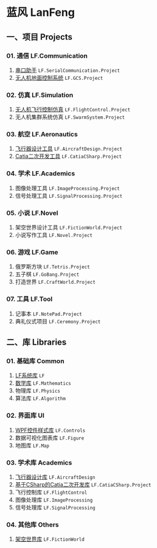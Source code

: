 # 蓝风 LanFeng

## 一、项目 Projects

### 01. 通信 LF.Communication

1.  [串口助手](Projects/LF.Communication/LF.SerialCommunication.Project) `LF.SerialCommunication.Project`
2.  [无人机地面控制系统](Projects/LF.Communication/LF.GCS.Project) `LF.GCS.Project`

### 02. 仿真 LF.Simulation

1.  [无人机飞行控制仿真](Projects/LF.Simulation/LF.FlightControl.Project) `LF.FlightControl.Project`
2.  无人机集群系统仿真 `LF.SwarmSystem.Project`

###  03. 航空 LF.Aeronautics

1.   [飞行器设计工具](Projects/LF.Aeronautics/LF.AircraftDesign.Project) `LF.AircraftDesign.Project`
2.   [Catia二次开发工具](Projects/LF.Aeronautics/LF.CatiaCSharp.Project) `LF.CatiaCSharp.Project`

### 04. 学术 LF.Academics

1.  图像处理工具 `LF.ImageProcessing.Project`
2.  信号处理工具 `LF.SignalProcessing.Project`

### 05. 小说 LF.Novel

1.   架空世界设计工具 `LF.FictionWorld.Project`
2.   小说写作工具 `LF.Novel.Project`

### 06. 游戏 LF.Game

1.   俄罗斯方块 `LF.Tetris.Project`
2.   五子棋 `LF.GoBang.Project`
3.   打造世界 `LF.CraftWorld.Project`

### 07. 工具 LF.Tool

1.  记事本 `LF.NotePad.Project`
2.  典礼仪式项目 `LF.Ceremony.Project`



## 二、库 Libraries

### 01. 基础库 Common

1.   [LF系统库](Libraries/Common/LF) `LF`
2.   [数学库](Libraries/Common/LF.Mathematics) `LF.Mathematics`
3.   物理库 `LF.Physics`
4.   算法库 `LF.Algorithm`

### 02. 界面库 UI

1.   [WPF控件样式库](Libraries/UI/LF.Controls) `LF.Controls`
2.   数据可视化图表库 `LF.Figure`
3.   地图库 `LF.Map`

### 03. 学术库 Academics

1.   [飞行器设计库](Libraries/Academics/LF.AircraftDesign) `LF.AircraftDesign`
2.   [基于CSharp的Catia二次开发库](Libraries/Academics/LF.CatiaCSharp) `LF.CatiaCSharp.Project`
3.   飞行控制库 `LF.FlightControl`
4.   图像处理库 `LF.ImageProcessing`
5.   信号处理库 `LF.SignalProcessing`

### 04. 其他库 Others

1.   [架空世界库](Libraries/Others/LF.FictionWorld) `LF.FictionWorld`



